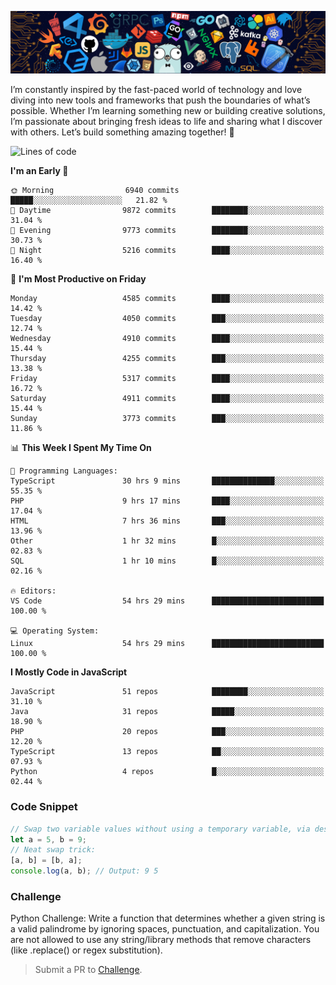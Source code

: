 ![](https://github.com/0x3EF8/0x3EF8/raw/main/images/header_.png)

I’m constantly inspired by the fast-paced world of technology and love diving into new tools and frameworks that push the boundaries of what’s possible. Whether I’m learning something new or building creative solutions, I’m passionate about bringing fresh ideas to life and sharing what I discover with others. Let’s build something amazing together! 🚀

<!--START_SECTION:header-->
![Lines of code](https://img.shields.io/badge/From%20Hello%20World%20I%27ve%20Written-23.0%20million%20lines%20of%20code-blue)

**I'm an Early 🐤** 

```text
🌞 Morning                6940 commits        █████░░░░░░░░░░░░░░░░░░░░   21.82 % 
🌆 Daytime                9872 commits        ████████░░░░░░░░░░░░░░░░░   31.04 % 
🌃 Evening                9773 commits        ████████░░░░░░░░░░░░░░░░░   30.73 % 
🌙 Night                  5216 commits        ████░░░░░░░░░░░░░░░░░░░░░   16.40 % 
```
📅 **I'm Most Productive on Friday** 

```text
Monday                   4585 commits        ████░░░░░░░░░░░░░░░░░░░░░   14.42 % 
Tuesday                  4050 commits        ███░░░░░░░░░░░░░░░░░░░░░░   12.74 % 
Wednesday                4910 commits        ████░░░░░░░░░░░░░░░░░░░░░   15.44 % 
Thursday                 4255 commits        ███░░░░░░░░░░░░░░░░░░░░░░   13.38 % 
Friday                   5317 commits        ████░░░░░░░░░░░░░░░░░░░░░   16.72 % 
Saturday                 4911 commits        ████░░░░░░░░░░░░░░░░░░░░░   15.44 % 
Sunday                   3773 commits        ███░░░░░░░░░░░░░░░░░░░░░░   11.86 % 
```


📊 **This Week I Spent My Time On** 

```text
💬 Programming Languages: 
TypeScript               30 hrs 9 mins       ██████████████░░░░░░░░░░░   55.35 % 
PHP                      9 hrs 17 mins       ████░░░░░░░░░░░░░░░░░░░░░   17.04 % 
HTML                     7 hrs 36 mins       ███░░░░░░░░░░░░░░░░░░░░░░   13.96 % 
Other                    1 hr 32 mins        █░░░░░░░░░░░░░░░░░░░░░░░░   02.83 % 
SQL                      1 hr 10 mins        █░░░░░░░░░░░░░░░░░░░░░░░░   02.16 % 

🔥 Editors: 
VS Code                  54 hrs 29 mins      █████████████████████████   100.00 % 

💻 Operating System: 
Linux                    54 hrs 29 mins      █████████████████████████   100.00 % 
```

**I Mostly Code in JavaScript** 

```text
JavaScript               51 repos            ████████░░░░░░░░░░░░░░░░░   31.10 % 
Java                     31 repos            █████░░░░░░░░░░░░░░░░░░░░   18.90 % 
PHP                      20 repos            ███░░░░░░░░░░░░░░░░░░░░░░   12.20 % 
TypeScript               13 repos            ██░░░░░░░░░░░░░░░░░░░░░░░   07.93 % 
Python                   4 repos             █░░░░░░░░░░░░░░░░░░░░░░░░   02.44 % 
```




<!--END_SECTION:header-->

<!--START_SECTION:footer-->
### Code Snippet
```js
// Swap two variable values without using a temporary variable, via destructuring (works in JavaScript/TypeScript)
let a = 5, b = 9;
// Neat swap trick:
[a, b] = [b, a];
console.log(a, b); // Output: 9 5
```
### Challenge
Python Challenge: Write a function that determines whether a given string is a valid palindrome by ignoring spaces, punctuation, and capitalization. You are not allowed to use any string/library methods that remove characters (like .replace() or regex substitution).
<!--END_SECTION:footer-->
> Submit a PR to [Challenge](https://github.com/mrepol742/challenge/fork).
